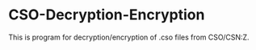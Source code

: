 # CSO-Decryption-Encryption
This is program for decryption/encryption of .cso files from CSO/CSN:Z.
